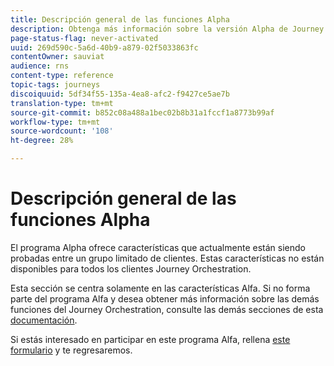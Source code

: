 ```yaml
---
title: Descripción general de las funciones Alpha
description: Obtenga más información sobre la versión Alpha de Journey Orchestration.
page-status-flag: never-activated
uuid: 269d590c-5a6d-40b9-a879-02f5033863fc
contentOwner: sauviat
audience: rns
content-type: reference
topic-tags: journeys
discoiquuid: 5df34f55-135a-4ea8-afc2-f9427ce5ae7b
translation-type: tm+mt
source-git-commit: b852c08a488a1bec02b8b31a1fccf1a8773b99af
workflow-type: tm+mt
source-wordcount: '108'
ht-degree: 28%

---
```



# Descripción general de las funciones Alpha

El programa Alpha ofrece características que actualmente están siendo probadas entre un grupo limitado de clientes. Estas características no están disponibles para todos los clientes Journey Orchestration.

Esta sección se centra solamente en las características Alfa. Si no forma parte del programa Alfa y desea obtener más información sobre las demás funciones del Journey Orchestration, consulte las demás secciones de esta [documentación](../../journey-orchestration-home.md).

Si estás interesado en participar en este programa Alfa, rellena [este formulario](https://forms.office.com/Pages/ResponsePage.aspx?id=Wht7-jR7h0OUrtLBeN7O4RuhNDklrkhHrsBisppjRThURDJTTUxWSTBJQU1OSTBTVjMwUDRIQURDNS4u) y te regresaremos.


